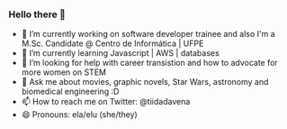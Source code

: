 ### Hello there 👋


- 🔭 I’m currently working on software developer trainee and also I'm a M.Sc. Candidate @ Centro de Informática | UFPE
- 🌱 I’m currently learning Javascript | AWS | databases
- 🤔 I’m looking for help with career transistion and how to advocate for more women on STEM
- 💬 Ask me about movies, graphic novels, Star Wars, astronomy and biomedical engineering :D
- 📫 How to reach me on Twitter: @tiidadavena 
- 😄 Pronouns: ela/elu (she/they)

